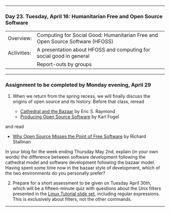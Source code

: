 --------------------------------------------------------------------------------

### Day 23. Tuesday, April 16: Humanitarian Free and Open Source Software

|              |        |
|:---|:----|
|Overview:     | Computing for Social Good: Humanitarian Free and Open Source Software (HFOSS)  |
|Activities:   | A presentation about HFOSS and computing for social good in general  |
|              | Report-outs by groups  |




--------------------------------------------------------------------------------

### Assignment to be completed by **Monday evening, April 29**
1. When we return from the spring recess, we will finally discuss the origins of
open source and its history. Before that class, reread

   - [Cathedral and the Bazaar](http://www.catb.org/~esr/writings/cathedral-bazaar/) by Eric S. Raymond
   - [Producing Open Source Software](http://producingoss.com/)  by Karl Fogel

  and read
   - [Why Open Source Misses the Point of Free Software](http://www.gnu.org/philosophy/open-source-misses-the-point.html) by Richard Stallman

  In your blog for the week ending Thursday May 2nd, explain (in your own words)
the difference between software development following the cathedral model and
software development following the bazaar model. Having spent some time now in the
bazaar style of development, which of the two environments do you personally prefer?

2. Prepare for a short assessment to be given on Tuesday April 30th, which will
be a fifteen-minute quiz with questions about  the Unix filters presented in the
[Linux Tutorial slide set](http://www.compsci.hunter.cuny.edu/~sweiss/course_materials/csci395.86/slides/bash_tutorial_01.html),
including regular expressions. This is exclusively about filters, not the other commands.
--------------------------------------------------------------------------------
